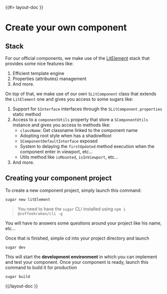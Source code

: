 <!--
/**
 * @name            Create your own
 * @namespace       doc.components
 * @type            Markdown
 * @platform        md
 * @status          stable
 * @menu            Documentation / Components           /doc/components/create-your-own
 *
 * @since           2.0.0
 * @author    Olivier Bossel <olivier.bossel@gmail.com> (https://olivierbossel.com)
 */
-->

{{#> layout-doc }}

# Create your own component

## Stack

For our official components, we make use of the [LitElement](https://lit.dev/) stack that provides some nice features like:

1. Efficient template engine
2. Properties (attributes) management
3. And more.

On top of that, we make use of our own `SLitComponent` class that extends the `LitElement` one and gives you access to some sugars like:

1. Support for `SInterface` interfaces through the `SLitComponent.properties` static method
2. Access to a `componentUtils` property that store a `SComponentUtils` instance and gives you access to methods like:
    - `className`: Get classname linked to the component name
    - Adopting root style when has a shadowRoot
    - `SComponentDefaultInterface` exposed
    - System to delaying the `firstUpdated` method execution when the component enter in viewport, etc...
    - Utils method like `isMounted`, `isInViewport`, etc...
3. And more.

## Creating your component project

To create a new component project, simply launch this command:

```shell
sugar new litElement
```

> You need to have the `sugar` CLI installed using `npm i @coffeekraken/cli -g`

You will have to answers some questions around your project like his name, etc...

Once that is finished, simple cd into your project directory and launch

```shell
sugar dev
```

This will start the **development environment** in which you can implement and test your component. Once your component is ready, launch this command to build it for production

```shell
sugar build
```

{{/layout-doc }}
